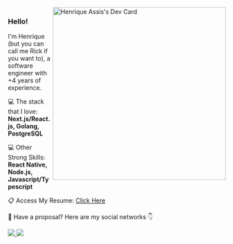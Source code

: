 <img src="https://api.daily.dev/devcards/9d9c7238073942fb8664621ae9760d19.png?r=n79" width="400" alt="Henrique Assis's Dev Card" align="right" />

<h3 align="left">
  Hello!
</h3>

<p align="left">
  I'm Henrique (but you can call me Rick if you want to), a software engineer with +4 years of experience.<br>
</p>

<p align="left">
  💻 The stack that I love: <strong>Next.js/React.js, Golang, PostgreSQL</strong>
</p>

<p align="left">
  💻 Other Strong Skills: <strong>React Native, Node.js, Javascript/Typescript</strong>
</p>

<p align="left">
  📋 Access My Resume: <a href="https://drive.google.com/file/d/1WHM7CeJeoy3lq3vIvpBzrxmTTtk7ziFx/view?usp=sharing" target="_blank">Click Here</a>
</p>

<p align="left">
  💬 Have a proposal? Here are my social networks 👇
</p>

<div align="left">
  <a href="https://www.instagram.com/henriqueassiss/" target="_blank" alt="Instagram" >
    <img src="https://img.shields.io/badge/Instagram-E4405F?style=for-the-badge&logo=instagram&logoColor=white&link=https://www.instagram.com/henriqueassiss/"/>
  </a>
  <a href="https://www.linkedin.com/in/henriqueassiss/" target="_blank" alt="Linkedin">
    <img src="https://img.shields.io/badge/LinkedIn-0077B5?style=for-the-badge&logo=linkedin&logoColor=white&link=https://www.linkedin.com/in/henriqueassiss/"/>
  </a>
</div> 
